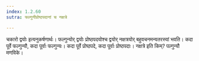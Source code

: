 ```yaml
---
index: 1.2.60
sutra: फल्गुनीप्रोष्ठपदानां च नक्षत्रे

---
```

चकारो द्वयोः इत्यनुकर्षणार्थः। फल्गुन्योर् द्वयोः प्रोष्ठपदयोश्च द्वयोर् नक्षत्रयोर् बहुवचनमन्यतरस्यां भवति। कदा पूर्वे फल्गुन्यौ, कदा पूर्वाः फल्गुन्यः। कदा पूर्वे प्रोष्ठपदे, कदा पूर्वाः प्रोष्ठपदाः। नक्षत्रे इति किम्? पल्गुन्यौ मणविके।